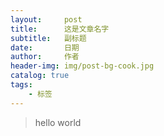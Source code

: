 ```yaml
---
layout:     post
title:      这是文章名字
subtitle:   副标题
date:       日期
author:     作者
header-img: img/post-bg-cook.jpg
catalog: true
tags:
    - 标签
---
```


>hello world
